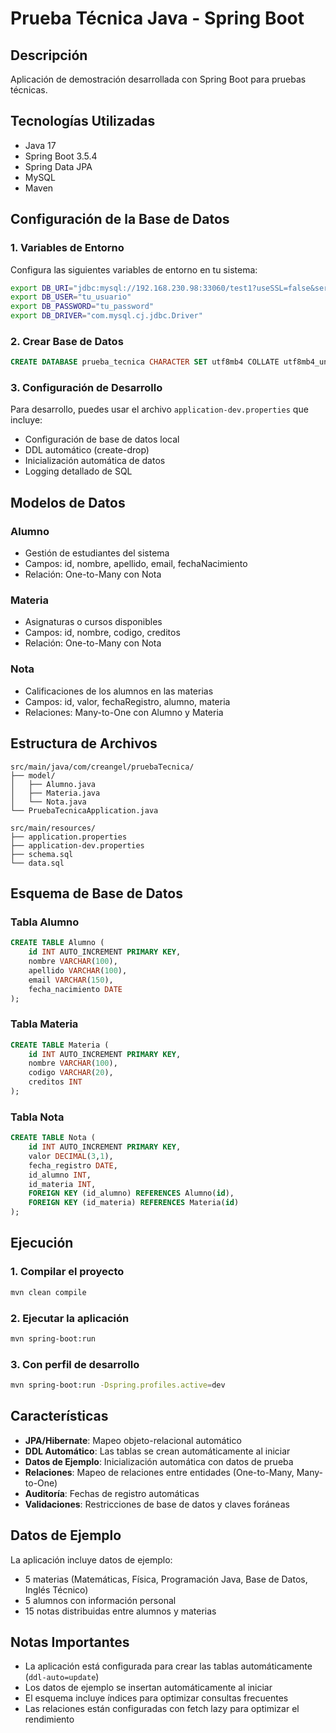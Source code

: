 # Prueba Técnica Java - Spring Boot

## Descripción
Aplicación de demostración desarrollada con Spring Boot para pruebas técnicas.

## Tecnologías Utilizadas
- Java 17
- Spring Boot 3.5.4
- Spring Data JPA
- MySQL
- Maven

## Configuración de la Base de Datos

### 1. Variables de Entorno
Configura las siguientes variables de entorno en tu sistema:

```bash
export DB_URI="jdbc:mysql://192.168.230.98:33060/test1?useSSL=false&serverTimezone=UTC&allowPublicKeyRetrieval=true"
export DB_USER="tu_usuario"
export DB_PASSWORD="tu_password"
export DB_DRIVER="com.mysql.cj.jdbc.Driver"
```

### 2. Crear Base de Datos
```sql
CREATE DATABASE prueba_tecnica CHARACTER SET utf8mb4 COLLATE utf8mb4_unicode_ci;
```

### 3. Configuración de Desarrollo
Para desarrollo, puedes usar el archivo `application-dev.properties` que incluye:
- Configuración de base de datos local
- DDL automático (create-drop)
- Inicialización automática de datos
- Logging detallado de SQL

## Modelos de Datos

### Alumno
- Gestión de estudiantes del sistema
- Campos: id, nombre, apellido, email, fechaNacimiento
- Relación: One-to-Many con Nota

### Materia
- Asignaturas o cursos disponibles
- Campos: id, nombre, codigo, creditos
- Relación: One-to-Many con Nota

### Nota
- Calificaciones de los alumnos en las materias
- Campos: id, valor, fechaRegistro, alumno, materia
- Relaciones: Many-to-One con Alumno y Materia

## Estructura de Archivos

```
src/main/java/com/creangel/pruebaTecnica/
├── model/
│   ├── Alumno.java
│   ├── Materia.java
│   └── Nota.java
└── PruebaTecnicaApplication.java

src/main/resources/
├── application.properties
├── application-dev.properties
├── schema.sql
└── data.sql
```

## Esquema de Base de Datos

### Tabla Alumno
```sql
CREATE TABLE Alumno (
    id INT AUTO_INCREMENT PRIMARY KEY,
    nombre VARCHAR(100),
    apellido VARCHAR(100),
    email VARCHAR(150),
    fecha_nacimiento DATE
);
```

### Tabla Materia
```sql
CREATE TABLE Materia (
    id INT AUTO_INCREMENT PRIMARY KEY,
    nombre VARCHAR(100),
    codigo VARCHAR(20),
    creditos INT
);
```

### Tabla Nota
```sql
CREATE TABLE Nota (
    id INT AUTO_INCREMENT PRIMARY KEY,
    valor DECIMAL(3,1),
    fecha_registro DATE,
    id_alumno INT,
    id_materia INT,
    FOREIGN KEY (id_alumno) REFERENCES Alumno(id),
    FOREIGN KEY (id_materia) REFERENCES Materia(id)
);
```

## Ejecución

### 1. Compilar el proyecto
```bash
mvn clean compile
```

### 2. Ejecutar la aplicación
```bash
mvn spring-boot:run
```

### 3. Con perfil de desarrollo
```bash
mvn spring-boot:run -Dspring.profiles.active=dev
```

## Características

- **JPA/Hibernate**: Mapeo objeto-relacional automático
- **DDL Automático**: Las tablas se crean automáticamente al iniciar
- **Datos de Ejemplo**: Inicialización automática con datos de prueba
- **Relaciones**: Mapeo de relaciones entre entidades (One-to-Many, Many-to-One)
- **Auditoría**: Fechas de registro automáticas
- **Validaciones**: Restricciones de base de datos y claves foráneas

## Datos de Ejemplo

La aplicación incluye datos de ejemplo:
- 5 materias (Matemáticas, Física, Programación Java, Base de Datos, Inglés Técnico)
- 5 alumnos con información personal
- 15 notas distribuidas entre alumnos y materias

## Notas Importantes

- La aplicación está configurada para crear las tablas automáticamente (`ddl-auto=update`)
- Los datos de ejemplo se insertan automáticamente al iniciar
- El esquema incluye índices para optimizar consultas frecuentes
- Las relaciones están configuradas con fetch lazy para optimizar el rendimiento

